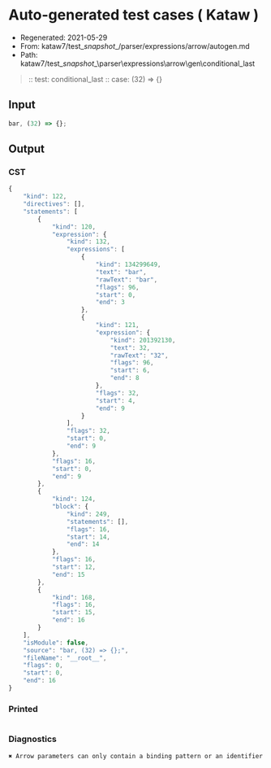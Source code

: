 # Auto-generated test cases ( Kataw )
- Regenerated: 2021-05-29
- From: kataw7/test\__snapshot__/parser/expressions/arrow/autogen.md
- Path: kataw7/test\__snapshot__\parser\expressions\arrow\gen\conditional_last
> :: test: conditional_last
> :: case: (32) => {}
## Input

`````js
bar, (32) => {};
`````
## Output

### CST

```javascript
{
    "kind": 122,
    "directives": [],
    "statements": [
        {
            "kind": 120,
            "expression": {
                "kind": 132,
                "expressions": [
                    {
                        "kind": 134299649,
                        "text": "bar",
                        "rawText": "bar",
                        "flags": 96,
                        "start": 0,
                        "end": 3
                    },
                    {
                        "kind": 121,
                        "expression": {
                            "kind": 201392130,
                            "text": 32,
                            "rawText": "32",
                            "flags": 96,
                            "start": 6,
                            "end": 8
                        },
                        "flags": 32,
                        "start": 4,
                        "end": 9
                    }
                ],
                "flags": 32,
                "start": 0,
                "end": 9
            },
            "flags": 16,
            "start": 0,
            "end": 9
        },
        {
            "kind": 124,
            "block": {
                "kind": 249,
                "statements": [],
                "flags": 16,
                "start": 14,
                "end": 14
            },
            "flags": 16,
            "start": 12,
            "end": 15
        },
        {
            "kind": 168,
            "flags": 16,
            "start": 15,
            "end": 16
        }
    ],
    "isModule": false,
    "source": "bar, (32) => {};",
    "fileName": "__root__",
    "flags": 0,
    "start": 0,
    "end": 16
}
```

### Printed

```javascript

```

### Diagnostics

```javascript
✖ Arrow parameters can only contain a binding pattern or an identifier - start: 9, end: 12

```

